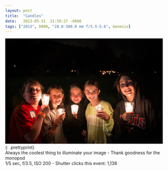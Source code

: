 ```yaml
---
layout: post
title:  "Candles"
date:   2013-05-31  21:59:27 -0600
tags: ["2013", D800, "28.0-300.0 mm f/3.5-5.6", Genesis]
---
```

![:title](/images/2013/2013_0531_DSC_5918.jpg)
{: .prettyprint}  
Always the coolest thing to illuminate your image - Thank goodness for the monopod  
1/5 sec, f/3.5, ISO 200 - Shutter clicks this event: 1,138